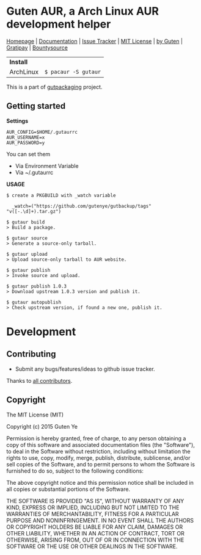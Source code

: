 Guten AUR, a Arch Linux AUR development helper
===============================================

[Homepage](https://github.com/gutenye/gutaur) |
[Documentation](https://github.com/gutenye/gutpackaging/wiki) |
[Issue Tracker](https://github.com/gutenye/gutaur/issues) |
[MIT License](http://choosealicense.com/licenses/mit) |
[by Guten](http://guten.me) |
[Gratipay](https://gratipay.com/gutenye) |
[Bountysource](https://www.bountysource.com/teams/gutenye)

|                |                                                            |
|----------------|------------------------------------------------------------|
| **Install**    |                                                            |
| ArchLinux      | `$ pacaur -S gutaur`                                       |

This is a part of [gutpackaging](https://github.com/gutenye/gutpackaging) project.

Getting started
---------------

**Settings**

```
AUR_CONFIG=$HOME/.gutaurrc
AUR_USERNAME=x
AUR_PASSWORD=y
```

You can set them

* Via Environment Variable
* Via ~/.gutaurrc

**USAGE**

```
$ create a PKGBUILD with _watch variable

  _watch=("https://github.com/gutenye/gutbackup/tags" "v([-.\d]+).tar.gz")

$ gutaur build
> Build a package.

$ gutaur source
> Generate a source-only tarball.

$ gutaur upload
> Upload source-only tarball to AUR website.

$ gutaur publish
> Invoke source and upload.

$ gutaur publish 1.0.3
> Download upstream 1.0.3 version and publish it.

$ gutaur autopublish
> Check upstream version, if found a new one, publish it.
```

Development
===========

Contributing
-------------

* Submit any bugs/features/ideas to github issue tracker.

Thanks to [all contributors](https://github.com/gutenye/gutaur/contributors).

Copyright
---------

The MIT License (MIT)

Copyright (c) 2015 Guten Ye

Permission is hereby granted, free of charge, to any person obtaining a copy
of this software and associated documentation files (the "Software"), to deal
in the Software without restriction, including without limitation the rights
to use, copy, modify, merge, publish, distribute, sublicense, and/or sell
copies of the Software, and to permit persons to whom the Software is
furnished to do so, subject to the following conditions:

The above copyright notice and this permission notice shall be included in all
copies or substantial portions of the Software.

THE SOFTWARE IS PROVIDED "AS IS", WITHOUT WARRANTY OF ANY KIND, EXPRESS OR
IMPLIED, INCLUDING BUT NOT LIMITED TO THE WARRANTIES OF MERCHANTABILITY,
FITNESS FOR A PARTICULAR PURPOSE AND NONINFRINGEMENT. IN NO EVENT SHALL THE
AUTHORS OR COPYRIGHT HOLDERS BE LIABLE FOR ANY CLAIM, DAMAGES OR OTHER
LIABILITY, WHETHER IN AN ACTION OF CONTRACT, TORT OR OTHERWISE, ARISING FROM,
OUT OF OR IN CONNECTION WITH THE SOFTWARE OR THE USE OR OTHER DEALINGS IN THE
SOFTWARE.
